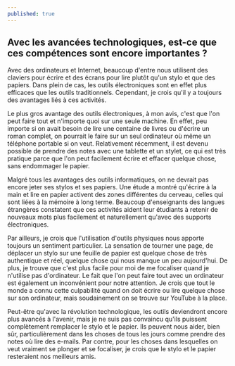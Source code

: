 ```yaml
---
published: true
---
```

## Avec les avancées technologiques, est-ce que ces compétences sont encore importantes ?

Avec des ordinateurs et Internet, beaucoup d'entre nous utilisent des claviers pour écrire et des écrans pour lire plutôt qu'un stylo et que des papiers. Dans plein de cas, les outils électroniques sont en effet plus efficaces que les outils traditionnels. Cependant, je crois qu'il y a toujours des avantages liés à ces activités.

Le plus gros avantage des outils électroniques, à mon avis, c'est que l'on peut faire tout et n'importe quoi sur une seule machine. En effet, peu importe si on avait besoin de lire une centaine de livres ou d'écrire un roman complet, on pourrait le faire sur un seul ordinateur où même un téléphone portable si on veut. Relativement récemment, il est devenu possible de prendre des notes avec une tablette et un stylet, ce qui est très pratique parce que l'on peut facilement écrire et effacer quelque chose, sans endommager le papier.

Malgré tous les avantages des outils informatiques, on ne devrait pas encore jeter ses stylos et ses papiers. Une étude a montré qu'écrire à la main et lire en papier activent des zones différentes du cerveau, celles qui sont liées à la mémoire à long terme. Beaucoup d'enseignants des langues étrangères constatent que ces activités aident leur étudiants à retenir de nouveaux mots plus facilement et naturellement qu'avec des supports électroniques. 

Par ailleurs, je crois que l'utilisation d'outils physiques nous apporte toujours un sentiment particulier. La sensation de tourner une page, de déplacer un stylo sur une feuille de papier est quelque chose de très authentique et réel, quelque chose qui nous manque un peu aujourd'hui. De plus, je trouve que c'est plus facile pour moi de me focaliser quand je n'utilise pas d'ordinateur. Le fait que l'on peut faire tout avec un ordinateur est également un inconvénient pour notre attention. Je crois que tout le monde a connu cette culpabilité quand on doit écrire ou lire quelque chose sur son ordinateur, mais soudainement on se trouve sur YouTube à la place. 

Peut-être qu'avec la révolution technologique, les outils deviendront encore plus avancés à l'avenir, mais je ne suis pas convaincu qu'ils puissent complètement remplacer le stylo et le papier. Ils peuvent nous aider, bien sûr, particulièrement dans les choses de tous les jours comme prendre des notes où lire des e-mails. Par contre, pour les choses dans lesquelles on veut vraiment se plonger et se focaliser, je crois que le stylo et le papier resteraient nos meilleurs amis.